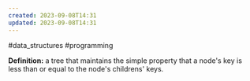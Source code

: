 ```yaml
---
created: 2023-09-08T14:31
updated: 2023-09-08T14:31
---
```

#data_structures #programming  

**Definition:** a tree that maintains the simple property that a node's key is less than or equal to the node's childrens' keys.